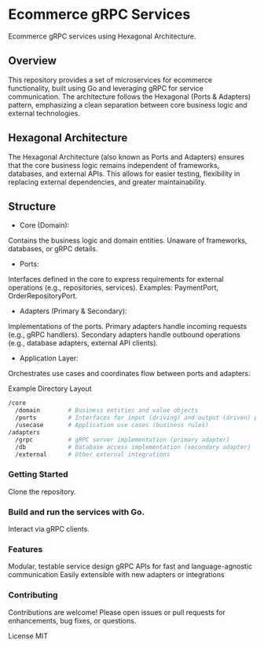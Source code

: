 

# Ecommerce gRPC Services

Ecommerce gRPC services using Hexagonal Architecture.

## Overview
This repository provides a set of microservices for ecommerce functionality, built using Go and leveraging gRPC for service communication. The architecture follows the Hexagonal (Ports & Adapters) pattern, emphasizing a clean separation between core business logic and external technologies.

## Hexagonal Architecture
The Hexagonal Architecture (also known as Ports and Adapters) ensures that the core business logic remains independent of frameworks, databases, and external APIs. This allows for easier testing, flexibility in replacing external dependencies, and greater maintainability.

## Structure

 - Core (Domain):

Contains the business logic and domain entities.
Unaware of frameworks, databases, or gRPC details.

- Ports:

Interfaces defined in the core to express requirements for external operations (e.g., repositories, services).
Examples: PaymentPort, OrderRepositoryPort.

- Adapters (Primary & Secondary):

Implementations of the ports.
Primary adapters handle incoming requests (e.g., gRPC handlers).
Secondary adapters handle outbound operations (e.g., database adapters, external API clients).

 - Application Layer:

Orchestrates use cases and coordinates flow between ports and adapters.

Example Directory Layout

```sh
/core
  /domain        # Business entities and value objects
  /ports         # Interfaces for input (driving) and output (driven) ports
  /usecase       # Application use cases (business rules)
/adapters
  /grpc          # gRPC server implementation (primary adapter)
  /db            # Database access implementation (secondary adapter)
  /external      # Other external integrations
```

### Getting Started
Clone the repository.

### Build and run the services with Go.
Interact via gRPC clients.

### Features
Modular, testable service design
gRPC APIs for fast and language-agnostic communication
Easily extensible with new adapters or integrations

### Contributing
Contributions are welcome! Please open issues or pull requests for enhancements, bug fixes, or questions.

License
MIT

